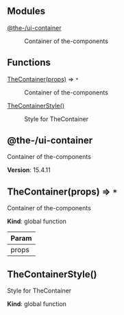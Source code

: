 <!--- Code generated by @the-/script-doc. DO NOT EDIT. -->

## Modules

<dl>
<dt><a href="#module_@the-/ui-container">@the-/ui-container</a></dt>
<dd><p>Container of the-components</p>
</dd>
</dl>

## Functions

<dl>
<dt><a href="#TheContainer">TheContainer(props)</a> ⇒ <code>*</code></dt>
<dd><p>Container of the-components</p>
</dd>
<dt><a href="#TheContainerStyle">TheContainerStyle()</a></dt>
<dd><p>Style for TheContainer</p>
</dd>
</dl>

<a name="module_@the-/ui-container"></a>

## @the-/ui-container
Container of the-components

**Version**: 15.4.11  
<a name="TheContainer"></a>

## TheContainer(props) ⇒ <code>\*</code>
Container of the-components

**Kind**: global function  

| Param |
| --- |
| props | 

<a name="TheContainerStyle"></a>

## TheContainerStyle()
Style for TheContainer

**Kind**: global function  
